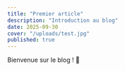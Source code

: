 ```yaml
---
title: "Premier article"
description: "Introduction au blog"
date: 2025-09-30
cover: "/uploads/test.jpg"
published: true
---
```


Bienvenue sur le blog ! 🎉
